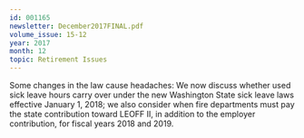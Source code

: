 ```yaml
---
id: 001165
newsletter: December2017FINAL.pdf
volume_issue: 15-12
year: 2017
month: 12
topic: Retirement Issues
---
```


Some changes in the law cause headaches: We now discuss whether used sick leave hours carry over under the new Washington State sick leave laws effective January 1, 2018; we also consider when fire departments must pay the state contribution toward LEOFF II, in addition to the employer contribution, for fiscal years 2018 and 2019.
